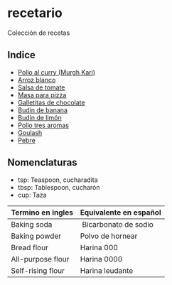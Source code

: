 recetario
=========

Colección de recetas

Indice
------

- [Pollo al curry (Murgh Kari)](recetas/chicken-curry.md)
- [Arroz blanco](recetas/arroz-blanco.md)
- [Salsa de tomate](recetas/salsa-tomate.md)
- [Masa para pizza](recetas/masa-pizza.md)
- [Galletitas de chocolate](recetas/cookies.md)
- [Budín de banana](recetas/banana-bread.md)
- [Budín de limón](recetas/lemon-bread.md)
- [Pollo tres aromas](recetas/sanbeiji.md)
- [Goulash](recetas/goulash.md)
- [Pebre](recetas/pebre.md)

Nomenclaturas
-------------

- tsp: Teaspoon, cucharadita
- tbsp: Tablespoon, cucharón
- cup: Taza

Termino en ingles   | Equivalente en español
------------------- | ----------------------
Baking soda         | Bicarbonato de sodio
Baking powder       | Polvo de hornear
Bread flour         | Harina 000
All-purpose flour   | Harina 0000
Self-rising flour   | Harina leudante
